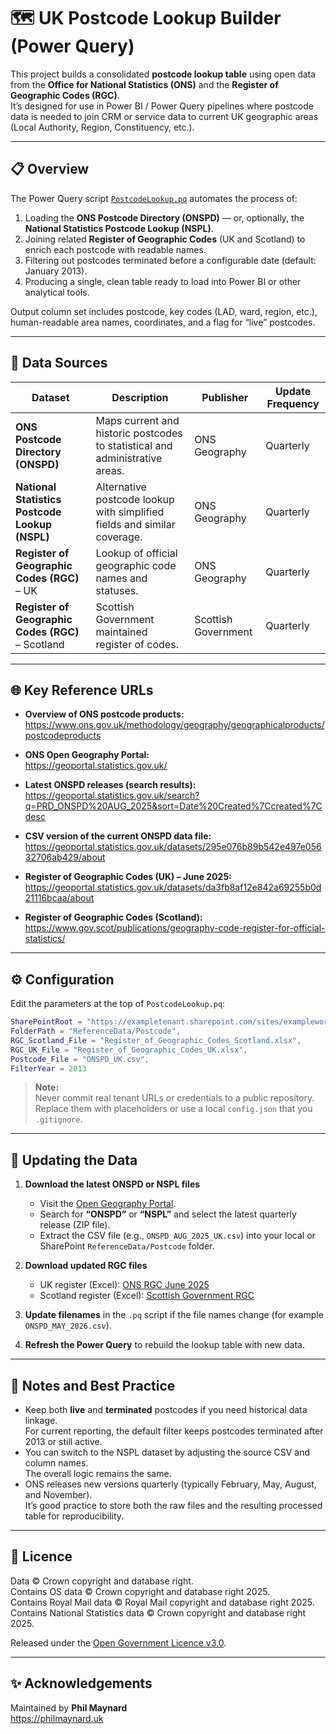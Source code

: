 # 🗺️ UK Postcode Lookup Builder (Power Query)

This project builds a consolidated **postcode lookup table** using open data from the **Office for National Statistics (ONS)** and the **Register of Geographic Codes (RGC)**.  
It’s designed for use in Power BI / Power Query pipelines where postcode data is needed to join CRM or service data to current UK geographic areas (Local Authority, Region, Constituency, etc.).

---

## 📋 Overview

The Power Query script [`PostcodeLookup.pq`](PostcodeLookup.pq) automates the process of:

1. Loading the **ONS Postcode Directory (ONSPD)** — or, optionally, the **National Statistics Postcode Lookup (NSPL)**.
2. Joining related **Register of Geographic Codes** (UK and Scotland) to enrich each postcode with readable names.
3. Filtering out postcodes terminated before a configurable date (default: January 2013).
4. Producing a single, clean table ready to load into Power BI or other analytical tools.

Output column set includes postcode, key codes (LAD, ward, region, etc.), human-readable area names, coordinates, and a flag for “live” postcodes.

---

## 🧩 Data Sources

| Dataset | Description | Publisher | Update Frequency |
|----------|--------------|------------|------------------|
| **ONS Postcode Directory (ONSPD)** | Maps current and historic postcodes to statistical and administrative areas. | ONS Geography | Quarterly |
| **National Statistics Postcode Lookup (NSPL)** | Alternative postcode lookup with simplified fields and similar coverage. | ONS Geography | Quarterly |
| **Register of Geographic Codes (RGC)** – UK | Lookup of official geographic code names and statuses. | ONS Geography | Quarterly |
| **Register of Geographic Codes (RGC)** – Scotland | Scottish Government maintained register of codes. | Scottish Government | Quarterly |

---

## 🌐 Key Reference URLs

- **Overview of ONS postcode products:**  
  <https://www.ons.gov.uk/methodology/geography/geographicalproducts/postcodeproducts>

- **ONS Open Geography Portal:**  
  <https://geoportal.statistics.gov.uk/>

- **Latest ONSPD releases (search results):**  
  <https://geoportal.statistics.gov.uk/search?q=PRD_ONSPD%20AUG_2025&sort=Date%20Created%7Ccreated%7Cdesc>

- **CSV version of the current ONSPD data file:**  
  <https://geoportal.statistics.gov.uk/datasets/295e076b89b542e497e05632706ab429/about>

- **Register of Geographic Codes (UK) – June 2025:**  
  <https://geoportal.statistics.gov.uk/datasets/da3fb8af12e842a69255b0d21116bcaa/about>

- **Register of Geographic Codes (Scotland):**  
  <https://www.gov.scot/publications/geography-code-register-for-official-statistics/>

---

## ⚙️ Configuration

Edit the parameters at the top of `PostcodeLookup.pq`:

```m
SharePointRoot = "https://exampletenant.sharepoint.com/sites/exampleworkspace",
FolderPath = "ReferenceData/Postcode",
RGC_Scotland_File = "Register_of_Geographic_Codes_Scotland.xlsx",
RGC_UK_File = "Register_of_Geographic_Codes_UK.xlsx",
Postcode_File = "ONSPD_UK.csv",
FilterYear = 2013
```

> **Note:**  
> Never commit real tenant URLs or credentials to a public repository.  
> Replace them with placeholders or use a local `config.json` that you `.gitignore`.

---

## 🔄 Updating the Data

1. **Download the latest ONSPD or NSPL files**
   - Visit the [Open Geography Portal](https://geoportal.statistics.gov.uk/).
   - Search for **“ONSPD”** or **“NSPL”** and select the latest quarterly release (ZIP file).
   - Extract the CSV file (e.g., `ONSPD_AUG_2025_UK.csv`) into your local or SharePoint `ReferenceData/Postcode` folder.

2. **Download updated RGC files**
   - UK register (Excel): [ONS RGC June 2025](https://geoportal.statistics.gov.uk/datasets/da3fb8af12e842a69255b0d21116bcaa/about)
   - Scotland register (Excel): [Scottish Government RGC](https://www.gov.scot/publications/geography-code-register-for-official-statistics/)

3. **Update filenames** in the `.pq` script if the file names change (for example `ONSPD_MAY_2026.csv`).

4. **Refresh the Power Query** to rebuild the lookup table with new data.

---

## 🧠 Notes and Best Practice

- Keep both **live** and **terminated** postcodes if you need historical data linkage.  
  For current reporting, the default filter keeps postcodes terminated after 2013 or still active.
- You can switch to the NSPL dataset by adjusting the source CSV and column names.  
  The overall logic remains the same.
- ONS releases new versions quarterly (typically February, May, August, and November).  
  It’s good practice to store both the raw files and the resulting processed table for reproducibility.

---

## 🧾 Licence

Data © Crown copyright and database right.  
Contains OS data © Crown copyright and database right 2025.  
Contains Royal Mail data © Royal Mail copyright and database right 2025.  
Contains National Statistics data © Crown copyright and database right 2025.

Released under the [Open Government Licence v3.0](https://www.nationalarchives.gov.uk/doc/open-government-licence/version/3/).

---

## ✨ Acknowledgements

Maintained by **Phil Maynard**  
<https://philmaynard.uk>

